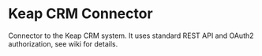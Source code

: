 # Keap CRM Connector

Connector to the Keap CRM system. It uses standard REST API and OAuth2 authorization, see wiki for details.
